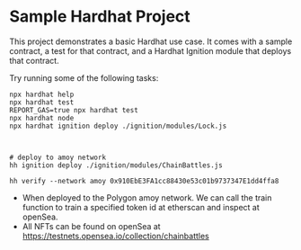 # Sample Hardhat Project

This project demonstrates a basic Hardhat use case. It comes with a sample contract, a test for that contract, and a Hardhat Ignition module that deploys that contract.

Try running some of the following tasks:

```shell
npx hardhat help
npx hardhat test
REPORT_GAS=true npx hardhat test
npx hardhat node
npx hardhat ignition deploy ./ignition/modules/Lock.js



# deploy to amoy network 
hh ignition deploy ./ignition/modules/ChainBattles.js

hh verify --network amoy 0x910EbE3FA1cc88430e53c01b9737347E1dd4ffa8
```


* When deployed to the Polygon amoy network. We can call the train function to train a specified token id at etherscan and inspect at openSea.
* All NFTs can be found on openSea at https://testnets.opensea.io/collection/chainbattles